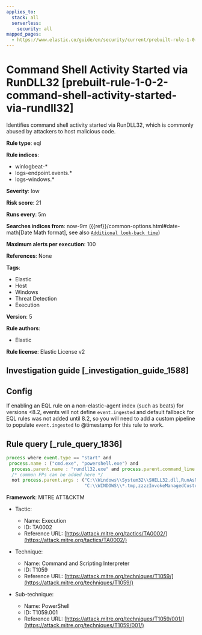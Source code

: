 ```yaml
---
applies_to:
  stack: all
  serverless:
    security: all
mapped_pages:
  - https://www.elastic.co/guide/en/security/current/prebuilt-rule-1-0-2-command-shell-activity-started-via-rundll32.html
---
```


# Command Shell Activity Started via RunDLL32 [prebuilt-rule-1-0-2-command-shell-activity-started-via-rundll32]

Identifies command shell activity started via RunDLL32, which is commonly abused by attackers to host malicious code.

**Rule type**: eql

**Rule indices**:

* winlogbeat-*
* logs-endpoint.events.*
* logs-windows.*

**Severity**: low

**Risk score**: 21

**Runs every**: 5m

**Searches indices from**: now-9m ({{ref}}/common-options.html#date-math[Date Math format], see also [`Additional look-back time`](docs-content://solutions/security/detect-and-alert/create-detection-rule.md#rule-schedule))

**Maximum alerts per execution**: 100

**References**: None

**Tags**:

* Elastic
* Host
* Windows
* Threat Detection
* Execution

**Version**: 5

**Rule authors**:

* Elastic

**Rule license**: Elastic License v2

## Investigation guide [_investigation_guide_1588]

## Config

If enabling an EQL rule on a non-elastic-agent index (such as beats) for versions <8.2, events will not define `event.ingested` and default fallback for EQL rules was not added until 8.2, so you will need to add a custom pipeline to populate `event.ingested` to @timestamp for this rule to work.

## Rule query [_rule_query_1836]

```js
process where event.type == "start" and
 process.name : ("cmd.exe", "powershell.exe") and
  process.parent.name : "rundll32.exe" and process.parent.command_line != null and
  /* common FPs can be added here */
  not process.parent.args : ("C:\\Windows\\System32\\SHELL32.dll,RunAsNewUser_RunDLL",
                             "C:\\WINDOWS\\*.tmp,zzzzInvokeManagedCustomActionOutOfProc")
```

**Framework**: MITRE ATT&CKTM

* Tactic:

    * Name: Execution
    * ID: TA0002
    * Reference URL: [https://attack.mitre.org/tactics/TA0002/](https://attack.mitre.org/tactics/TA0002/)

* Technique:

    * Name: Command and Scripting Interpreter
    * ID: T1059
    * Reference URL: [https://attack.mitre.org/techniques/T1059/](https://attack.mitre.org/techniques/T1059/)

* Sub-technique:

    * Name: PowerShell
    * ID: T1059.001
    * Reference URL: [https://attack.mitre.org/techniques/T1059/001/](https://attack.mitre.org/techniques/T1059/001/)



